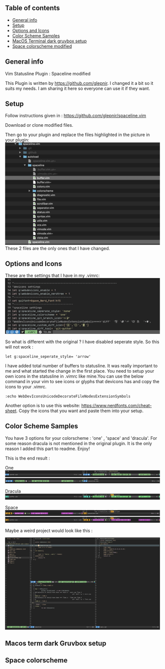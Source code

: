 ## Table of contents
* [General info](#general-info)
* [Setup](#setup)
* [Options and Icons](#options-and-icons)
* [Color Scheme Samples](#color-scheme-samples)
* [MacOS Terminal dark gruvbox setup](#Macos-term-dark-Gruvbox-setup)
* [Space colorscheme modified](#Space-colorscheme)

## General info
Vim Statusline Plugin : Spaceline modified

This Plugin is written by https://github.com/glepnir. 
I changed it a bit so it suits my needs. I am sharing it here so everyone can use it if they want.

## Setup
Follow instructions given in : https://github.com/glepnir/spaceline.vim

Download or clone modified files.

Then go to your plugin and replace  the files highlighted in the picture in your plugin:
![Replace files](Images/ReplaceFiles.png)
These 2 files are the only ones that I have changed.

## Options and Icons
These are the settings that I have in my .vimrc:
![Vimrc](Images/Vimrc.png)

So what is different with the original ? 
I have disabled seperate style. So this will not work :
```
let g:spaceline_seperate_style= 'arrow'
```
I have added total number of buffers to statusline. It was really important to me and what started the change in the first place. 
You need to setup your own icons in the statusline in .vimrc like mine.You can use the below command in your vim to see icons or glyphs that devicons has and
copy the icons to your .vimrc.
```
:echo WebDevIconsUnicodeDecorateFileNodesExtensionSymbols
```
Another option is to use this website: https://www.nerdfonts.com/cheat-sheet. 
Copy the icons that you want and paste them into your setup.

## Color Scheme Samples
You have 3 options for your colorscheme : 'one' , 'space' and 'dracula'. For some reason dracula is not mentioned in the original plugin. It is the only reason I added this part to readme.
Enjoy!  

This is the end result :

One
![EndResult1](Images/EndResult1.png)
![EndResult2](Images/EndResult2.png)

Dracula
![EndResult3](Images/EndResult3.png)

Space
![EndResult3](Images/EndResult4.png)
![EndResult3](Images/EndResult5.png)

Maybe a weird project would look like this :

![SampleProject](Images/SampleProject.png)
## Macos term dark Gruvbox setup
## Space colorscheme

